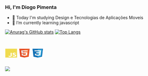 ### Hi, I'm Diogo Pimenta

- 🔭 Today I'm studying Design e Tecnologias de Aplicações Moveis
- 🌱 I’m currently learning javascript

[![Anurag's GitHub stats](https://github-readme-stats.vercel.app/api?username=Di0g0Pimenta&theme=tokyonight&count_private=true&show_icons=true)](https://github.com/Di0g0Pimenta)
[![Top Langs](https://github-readme-stats.vercel.app/api/top-langs/?username=anuraghazra&layout=compact&theme=tokyonight)](https://github.com/Di0g0Pimenta)
##
<div style="display: inline_block"><br>
  <img align="center" height="30" width="40" src="https://raw.githubusercontent.com/devicons/devicon/master/icons/javascript/javascript-plain.svg">
  <img align="center" height="30" width="40" src="https://raw.githubusercontent.com/devicons/devicon/master/icons/html5/html5-original.svg">
  <img align="center" height="30" width="40" src="https://raw.githubusercontent.com/devicons/devicon/master/icons/css3/css3-original.svg">
</div>

##

<div>
  <a href="https://www.linkedin.com/in/diogo-pimenta-9ba957278/" target="_blank"><img src="https://img.shields.io/badge/-LinkedIn-%230077B5?style=for-the-badge&logo=linkedin&logoColor=white" target="_blank"></a>
</div>
